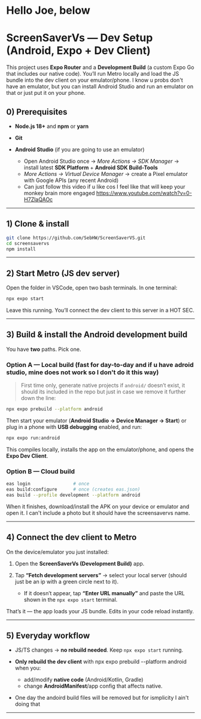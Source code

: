 # Hello Joe, below

# ScreenSaverVs — Dev Setup (Android, Expo + Dev Client)

This project uses **Expo Router** and a **Development Build** (a custom Expo Go that includes our native code).
You’ll run Metro locally and load the JS bundle into the dev client on your emulator/phone. I know u probs don't have an emulator, but you can install Android Studio and run an emulator on that or just put it on your phone.

## 0) Prerequisites

- **Node.js 18+** and **npm** or **yarn**
- **Git**
- **Android Studio** (if you are going to use an emulator)

  - Open Android Studio once → _More Actions → SDK Manager_ → install latest **SDK Platform** + **Android SDK Build-Tools**
  - _More Actions → Virtual Device Manager_ → create a Pixel emulator with Google APIs (any recent Android)
  - Can just follow this video if u like cos I feel like that will keep your monkey brain more engaged https://www.youtube.com/watch?v=0-H7ZlaQAOc

---

## 1) Clone & install

```bash
git clone https://github.com/SebHW/ScreenSaverVS.git
cd screensavervs
npm install
```

---

## 2) Start Metro (JS dev server)

Open the folder in VSCode, open two bash terminals. In one terminal:

```bash
npx expo start
```

Leave this running. You’ll connect the dev client to this server in a HOT SEC.

---

## 3) Build & install the Android **development build**

You have **two** paths. Pick one.

### Option A — Local build (fast for day-to-day and if u have adroid studio, mine does not work so I don't do it this way)

> First time only, generate native projects if `android/` doesn’t exist, it should its included in the repo but just in case we remove it further down the line:

```bash
npx expo prebuild --platform android
```

Then start your emulator (**Android Studio → Device Manager → Start**) or plug in a phone with **USB debugging** enabled, and run:

```bash
npx expo run:android
```

This compiles locally, installs the app on the emulator/phone, and opens the **Expo Dev Client**.

### Option B — Cloud build

```bash
eas login                # once
eas build:configure      # once (creates eas.json)
eas build --profile development --platform android
```

When it finishes, download/install the APK on your device or emulator and open it. I can't include a photo but it should have the screensavervs name.

---

## 4) Connect the dev client to Metro

On the device/emulator you just installed:

1. Open the **ScreenSaverVs (Development Build)** app.
2. Tap **“Fetch development servers”** → select your local server (should just be an ip with a green circle next to it).

   - If it doesn’t appear, tap **“Enter URL manually”** and paste the URL shown in the `npx expo start` terminal.

That’s it — the app loads your JS bundle. Edits in your code reload instantly.

---

## 5) Everyday workflow

- JS/TS changes → **no rebuild needed**. Keep `npx expo start` running.
- **Only rebuild the dev client** with npx expo prebuild --platform android when you:

  - add/modify **native code** (Android/Kotlin, Gradle)
  - change **AndroidManifest**/app config that affects native.

- One day the andoird build files will be removed but for ismplicity I ain't doing that

---
